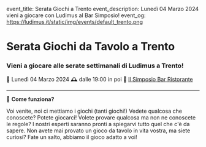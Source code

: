 event_title: Serata Giochi a Trento
event_description: Lunedì 04 Marzo 2024 vieni a giocare con Ludimus al Bar Simposio!
event_og: https://ludimus.it/static/img/events/default_trento.png

# Serata Giochi da Tavolo a Trento

### Vieni a giocare alle serate settimanali di Ludimus a Trento!

📅 Lunedì 04 Marzo 2024
🕰 dalle 19:00 in poi
📍 [Il Simposio Bar Ristorante](https://g.page/ilsimposiotrento?share)

---

🎲 **Come funziona?**

Voi venite, noi ci mettiamo i giochi (tanti giochi!)
Vedete qualcosa che conoscete? Potete giocarci!
Volete provare qualcosa ma non ne conoscete le regole? I nostri esperti saranno pronti a spiegarvi tutto quel che c'è da sapere.
Non avete mai provato un gioco da tavolo in vita vostra, ma siete curiosi? Fate un salto, abbiamo il gioco adatto a voi!